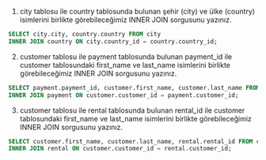 1. city tablosu ile country tablosunda bulunan şehir (city) ve ülke (country) isimlerini birlikte görebileceğimiz INNER JOIN sorgusunu yazınız.
```SQL
SELECT city.city, country.country FROM city
INNER JOIN country ON city.country_id = country.country_id;
```
2. customer tablosu ile payment tablosunda bulunan payment_id ile customer tablosundaki first_name ve last_name isimlerini birlikte görebileceğimiz INNER JOIN sorgusunu yazınız.
```SQL
SELECT payment.payment_id, customer.first_name, customer.last_name FROM customer
INNER JOIN payment ON customer.customer_id = payment.customer_id;
```
3. customer tablosu ile rental tablosunda bulunan rental_id ile customer tablosundaki first_name ve last_name isimlerini birlikte görebileceğimiz INNER JOIN sorgusunu yazınız.
```SQL
SELECT customer.first_name, customer.last_name, rental.rental_id FROM customer
INNER JOIN rental ON customer.customer_id = rental.customer_id;
```
